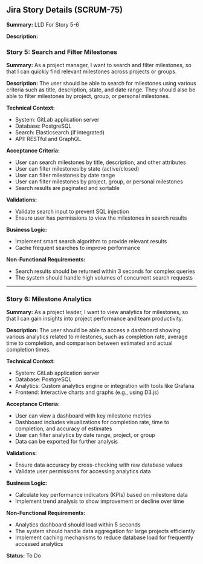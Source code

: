 ## Jira Story Details (SCRUM-75)

**Summary:** LLD For Story 5-6

**Description:**

### Story 5: Search and Filter Milestones
**Summary:** As a project manager, I want to search and filter milestones, so that I can quickly find relevant milestones across projects or groups.

**Description:**
The user should be able to search for milestones using various criteria such as title, description, state, and date range. They should also be able to filter milestones by project, group, or personal milestones.

**Technical Context:**
- System: GitLab application server
- Database: PostgreSQL
- Search: Elasticsearch (if integrated)
- API: RESTful and GraphQL

**Acceptance Criteria:**
- User can search milestones by title, description, and other attributes
- User can filter milestones by state (active/closed)
- User can filter milestones by date range
- User can filter milestones by project, group, or personal milestones
- Search results are paginated and sortable

**Validations:**
- Validate search input to prevent SQL injection
- Ensure user has permissions to view the milestones in search results

**Business Logic:**
- Implement smart search algorithm to provide relevant results
- Cache frequent searches to improve performance

**Non-Functional Requirements:**
- Search results should be returned within 3 seconds for complex queries
- The system should handle high volumes of concurrent search requests

---

### Story 6: Milestone Analytics
**Summary:** As a project leader, I want to view analytics for milestones, so that I can gain insights into project performance and team productivity.

**Description:**
The user should be able to access a dashboard showing various analytics related to milestones, such as completion rate, average time to completion, and comparison between estimated and actual completion times.

**Technical Context:**
- System: GitLab application server
- Database: PostgreSQL
- Analytics: Custom analytics engine or integration with tools like Grafana
- Frontend: Interactive charts and graphs (e.g., using D3.js)

**Acceptance Criteria:**
- User can view a dashboard with key milestone metrics
- Dashboard includes visualizations for completion rate, time to completion, and accuracy of estimates
- User can filter analytics by date range, project, or group
- Data can be exported for further analysis

**Validations:**
- Ensure data accuracy by cross-checking with raw database values
- Validate user permissions for accessing analytics data

**Business Logic:**
- Calculate key performance indicators (KPIs) based on milestone data
- Implement trend analysis to show improvement or decline over time

**Non-Functional Requirements:**
- Analytics dashboard should load within 5 seconds
- The system should handle data aggregation for large projects efficiently
- Implement caching mechanisms to reduce database load for frequently accessed analytics

**Status:** To Do
